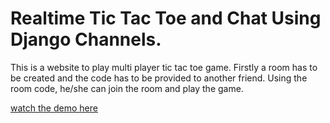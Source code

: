 # Realtime Tic Tac Toe and Chat Using Django Channels.

This is a website to play multi player tic tac toe game. Firstly a room has to be created and the code has to be provided to another friend. Using the room code, he/she can join the room and play the game.

[watch the demo here](https://www.youtube.com/watch?v=6QPgdUGcoZA)
